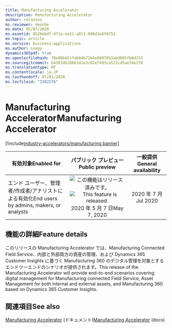 ```yaml
---
title: Manufacturing Accelerator
description: Manufacturing Accelerator
author: relnotes
ms.reviewer: deonhe
ms.date: 05/07/2020
ms.assetid: 0526ebdf-d71a-ea11-a811-000d3a8f0752
ms.topic: article
ms.service: business-applications
ms.author: snagy
dynamics365pdf: true
ms.openlocfilehash: 78e80b651fab84b7164e8807893abd095fb8d233
ms.sourcegitcommit: b4383db1666141e3c62ef493ca522cd5ae34e1f0
ms.translationtype: HT
ms.contentlocale: ja-JP
ms.lasthandoff: 07/01/2020
ms.locfileid: "3382576"
---
```

# <a name="manufacturing-accelerator"></a><span data-ttu-id="5bfec-103">Manufacturing Accelerator</span><span class="sxs-lookup"><span data-stu-id="5bfec-103">Manufacturing Accelerator</span></span>
[!include[industry-accelerators/manufacturing banner](../includes/industry-accelerators/manufacturing.md)]

| <span data-ttu-id="5bfec-104">有効対象</span><span class="sxs-lookup"><span data-stu-id="5bfec-104">Enabled for</span></span>    |  <span data-ttu-id="5bfec-105">パブリック プレビュー</span><span class="sxs-lookup"><span data-stu-id="5bfec-105">Public preview</span></span> | <span data-ttu-id="5bfec-106">一般提供</span><span class="sxs-lookup"><span data-stu-id="5bfec-106">General availability</span></span> | 
| ---------- | :----------: |:----------: |
|<span data-ttu-id="5bfec-107">エンド ユーザー、管理者/作成者/アナリストによる有効化</span><span class="sxs-lookup"><span data-stu-id="5bfec-107">End users by admins, makers, or analysts</span></span>|<span data-ttu-id="5bfec-108">![この機能はリリース済みです。](/dynamics365-release-plan/media/green-checkmark.png "この機能はリリース済みです。")</span><span class="sxs-lookup"><span data-stu-id="5bfec-108">![This feature is released.](/dynamics365-release-plan/media/green-checkmark.png "This feature is released.")</span></span> <span data-ttu-id="5bfec-109">2020 年 5 月 7 日</span><span class="sxs-lookup"><span data-stu-id="5bfec-109">May 7, 2020</span></span>| <span data-ttu-id="5bfec-110">2020 年 7 月</span><span class="sxs-lookup"><span data-stu-id="5bfec-110">Jul 2020</span></span>|






## <a name="feature-details"></a><span data-ttu-id="5bfec-111">機能の詳細</span><span class="sxs-lookup"><span data-stu-id="5bfec-111">Feature details</span></span>
<!--feature detail start -->
<span data-ttu-id="5bfec-112">このリリースの Manufacturing Accelerator では、Manufacturing Connected Field Service、内部と外部両方の資産の管理、および Dynamics 365 Customer Insights に基づく Manufacturing 360 のデジタル管理を対象とするエンドツーエンドのシナリオが提供されます。</span><span class="sxs-lookup"><span data-stu-id="5bfec-112">This release of the Manufacturing Accelerator will provide end-to-end scenarios covering digital management for Manufacturing connected Field Service, Asset Management for both internal and external assets, and Manufacturing 360 based on Dynamics 365 Customer Insights.</span></span>

<!--feature detail end -->










## <a name="see-also"></a><span data-ttu-id="5bfec-113">関連項目</span><span class="sxs-lookup"><span data-stu-id="5bfec-113">See also</span></span>

<!--docs start-->
<span data-ttu-id="5bfec-114">[Manufacturing Accelerator](http://Aka.ms/manufacturingacceleratordocumentation) (ドキュメント)</span><span class="sxs-lookup"><span data-stu-id="5bfec-114">[Manufacturing Accelerator](http://Aka.ms/manufacturingacceleratordocumentation) (docs)</span></span>
<!--docs end-->
